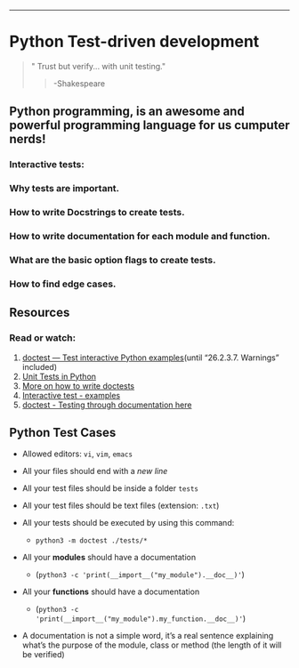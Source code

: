 ------------------------------------
Python Test-driven development
====================================

  >" Trust but verify... with unit testing."
  >  >-Shakespeare

Python programming, is an awesome and powerful programming language for us cumputer nerds!
------------------------------------------------------------------------------------------

### Interactive tests:

### Why tests are important.
### How to write Docstrings to create tests.
### How to write documentation for each module and function.
### What are the basic option flags to create tests.
### How to find edge cases.

Resources
------------------
### Read or watch:

1. [doctest — Test interactive Python examples](https://docs.python.org/3.4/library/doctest.html)(until “26.2.3.7. Warnings” included)
2. [Unit Tests in Python](https://www.youtube.com/watch?v=1Lfv5tUGsn8)
3. [More on how to write doctests](https://www.digitalocean.com/community/tutorials/how-to-write-doctests-in-python)
4. [Interactive test - examples](https://www.tutorialspoint.com/test-interactive-python-examples-doctest)
5. [doctest - Testing through documentation here](https://pymotw.com/3/doctest/)

Python Test Cases
------------------
* Allowed editors: `vi`, `vim`, `emacs`
* All your files should end with a *new line*
* All your test files should be inside a folder `tests`
* All your test files should be text files (extension: `.txt`)
* All your tests should be executed by using this command:

  * ```python3 -m doctest ./tests/*```

* All your **modules** should have a documentation
  * (```python3 -c 'print(__import__("my_module").__doc__)'```)

* All your **functions** should have a documentation
  * (```python3 -c 'print(__import__("my_module").my_function.__doc__)'```)

* A documentation is not a simple word, it’s a real sentence explaining what’s the purpose of the module, class or method (the length of it will be verified)
